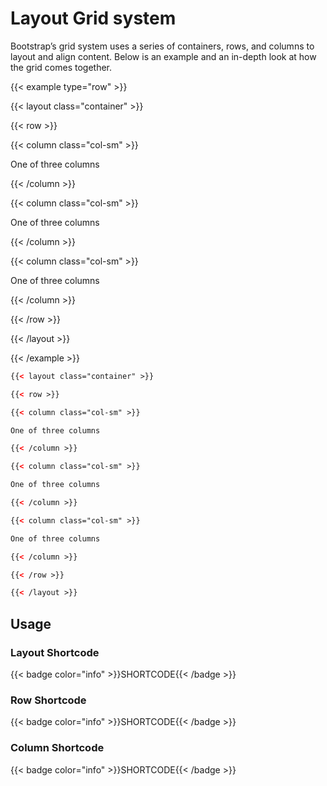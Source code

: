 # Layout Grid system

Bootstrap’s grid system uses a series of containers, rows, and columns to layout and align content. Below is an example and an in-depth look at how the grid comes together.

{{< example  type="row" >}}

{{< layout class="container" >}}

{{< row >}}

{{< column class="col-sm" >}}

One of three columns

{{< /column >}}

{{< column class="col-sm" >}}

One of three columns

{{< /column >}}

{{< column class="col-sm" >}}

One of three columns

{{< /column >}}

{{< /row >}}

{{< /layout >}}

{{< /example >}}

```xml
{{< layout class="container" >}}

{{< row >}}

{{< column class="col-sm" >}}

One of three columns

{{< /column >}}

{{< column class="col-sm" >}}

One of three columns

{{< /column >}}

{{< column class="col-sm" >}}

One of three columns

{{< /column >}}

{{< /row >}}

{{< /layout >}}
```

## Usage

### Layout Shortcode

{{< badge color="info" >}}SHORTCODE{{< /badge >}}

### Row Shortcode

{{< badge color="info" >}}SHORTCODE{{< /badge >}}

### Column Shortcode

{{< badge color="info" >}}SHORTCODE{{< /badge >}}
